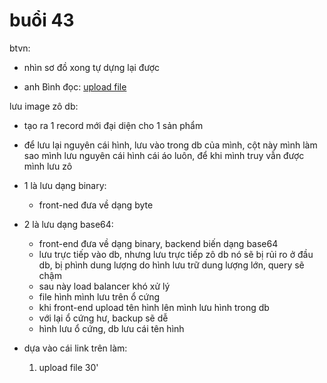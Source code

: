 # buổi 43

btvn:
- nhìn sơ đồ xong tự dựng lại được

- anh Bình đọc: [upload file](https://www.bezkoder.com/spring-boot-file-upload/?fbclid=IwZXh0bgNhZW0CMTEAAR0IxztzGzLZtw5d8e7SDbSJcitjV_Qtk8aWV7oUtsvQrDKMbOsp8d0pSMA_aem_KRaB_d5Fu9m1NUWbGsepTQ#google_vignette)


lưu image zô db:
- tạo ra 1 record mới đại diện cho 1 sản phẩm
- để lưu lại nguyên cái hình, lưu vào trong db của mình, cột này mình làm sao mình lưu nguyên cái hình cái áo luôn, để khi mình truy vẫn được mình lưu zô
- 1 là lưu dạng binary:
  - front-ned đưa về dạng byte
- 2 là lưu dạng base64:
  - front-end đưa về dạng binary, backend biến dạng base64
  - lưu trực tiếp vào db, nhưng lưu trực tiếp zô db nó sẽ bị rủi ro ở đầu db, bị phình dung lượng do hình lưu trữ dung lượng lớn, query sẽ chậm
  - sau này load balancer khó xử lý
  - file hình mình lưu trên ổ cứng
  - khi front-end upload tên hình lên mình lưu hình trong db
  - với lại ổ cứng hư, backup sẽ dễ
  - hình lưu ổ cứng, db lưu cái tên hình

- dựa vào cái link trên làm:
  1. upload file 30'